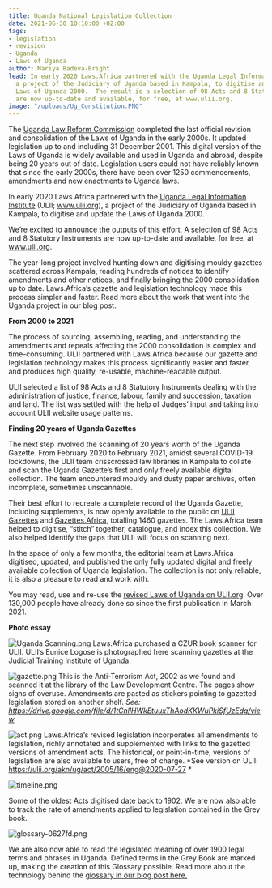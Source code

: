 ```yaml
---
title: Uganda National Legislation Collection
date: 2021-06-30 10:10:00 +02:00
tags:
- legislation
- revision
- Uganda
- Laws of Uganda
author: Mariya Badeva-Bright
lead: In early 2020 Laws.Africa partnered with the Uganda Legal Information Institute,
  a project of the Judiciary of Uganda based in Kampala, to digitise and update the
  Laws of Uganda 2000.  The result is a selection of 98 Acts and 8 Statutory Instruments
  are now up-to-date and available, for free, at www.ulii.org.
image: "/uploads/Ug_Constitution.PNG"
---
```


The [Uganda Law Reform Commission](https://www.ulrc.go.ug/) completed the last official revision and consolidation of the Laws of Uganda in the early 2000s. It updated legislation up to and including 31 December 2001. This digital version of the Laws of Uganda is widely available and used in Uganda and abroad, despite being 20 years out of date. Legislation users could not have reliably known that since the early 2000s, there have been over 1250 commencements, amendments and new enactments to Uganda laws.

In early 2020 Laws.Africa partnered with the [Uganda Legal Information Institute](http://ulii.org/) (ULII; www.ulii.org), a project of the Judiciary of Uganda based in Kampala, to digitise and update the Laws of Uganda 2000.

We’re excited to announce the outputs of this effort. A selection of 98 Acts and 8 Statutory Instruments are now up-to-date and available, for free, at www.ulii.org.

The year-long project involved hunting down and digitising mouldy gazettes scattered across Kampala, reading hundreds of notices to identify amendments and other notices, and finally bringing the 2000 consolidation up to date. Laws.Africa’s gazette and legislation technology made this process simpler and faster. Read more about the work that went into the Uganda project in our blog post.

**From 2000 to 2021**

The process of sourcing, assembling, reading, and understanding the amendments and repeals affecting the 2000 consolidation is complex and time-consuming. ULII partnered with Laws.Africa because our gazette and legislation technology makes this process significantly easier and faster, and produces high quality, re-usable, machine-readable output. 

ULII selected a list of 98 Acts and 8 Statutory Instruments dealing with the administration of justice, finance, labour, family and succession, taxation and land. The list was settled with the help of Judges’ input and taking into account ULII website usage patterns.

**Finding 20 years of Uganda Gazettes**

The next step involved the scanning of 20 years worth of the Uganda Gazette. From February 2020 to February 2021, amidst several COVID-19 lockdowns, the ULII team crisscrossed law libraries in Kampala to collate and scan the Uganda Gazette’s first and only freely available digital collection. The team encountered mouldy and dusty paper archives, often incomplete, sometimes unscannable.

Their best effort to recreate a complete record of the Uganda Gazette, including supplements, is now openly available to the public on [ULII Gazettes](https://ulii.org/gazettes) and [Gazettes.Africa](https://gazettes.africa/gazettes/ug/), totalling 1460 gazettes. The Laws.Africa team helped to digitise, “stitch” together, catalogue, and index this collection. We also helped identify the gaps that ULII will focus on scanning next.  

In the space of only a few months, the editorial team at Laws.Africa digitised, updated, and published the only fully updated digital and freely available collection of Uganda legislation. The collection is not only reliable, it is also a pleasure to read and work with. 

You may read, use and re-use the [revised Laws of Uganda on ULII.org](https://ulii.org/legislation). Over 130,000 people have already done so since the first publication in March 2021.

**Photo essay**

![Uganda Scanning.png](/uploads/Uganda%20Scanning.png)
Laws.Africa purchased a CZUR book scanner for  ULII. ULII’s Eunice Logose is photographed here scanning gazettes at the Judicial Training Institute of Uganda.

![gazette.png](/uploads/gazette.png)
This is the Anti-Terrorism Act, 2002 as we found and scanned it at the library of the Law Development Centre. The pages show signs of overuse. Amendments are pasted as stickers pointing to gazetted legislation stored on another shelf. *See: https://drive.google.com/file/d/1tCnllHWkEtuuxThAodKKWuPkiSfUzEdg/view*

![act.png](/uploads/act.png)
Laws.Africa’s revised legislation incorporates all amendments to legislation, richly annotated and supplemented with links to the gazetted versions of amendment acts. The historical, or point-in-time, versions of legislation are also available to users, free of charge.  *See version on ULII: https://ulii.org/akn/ug/act/2005/16/eng@2020-07-27 *

![timeline.png](/uploads/timeline.png)

Some of the oldest Acts digitised date back to 1902.  We are now also able to track the rate of amendments applied to legislation contained in the Grey book.

![glossary-0627fd.png](/uploads/glossary-0627fd.png)

We are also now able to read the legislated meaning of over 1900 legal terms and phrases in Uganda.  Defined terms in the Grey Book are marked up, making the creation of this Glossary possible. Read more about the technology behind the [glossary in our blog post here.](https://laws.africa/2019/09/02/how-we-built-an-automated-glossary-for-namibian-legislation.html)
